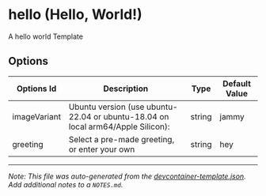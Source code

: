 
# hello (Hello, World!)

A hello world Template

## Options

| Options Id | Description | Type | Default Value |
|-----|-----|-----|-----|
| imageVariant | Ubuntu version (use ubuntu-22.04 or ubuntu-18.04 on local arm64/Apple Silicon): | string | jammy |
| greeting | Select a pre-made greeting, or enter your own | string | hey |



---

_Note: This file was auto-generated from the [devcontainer-template.json](https://github.com/samruddhikhandale/test-starter-template/blob/main/src/hello/devcontainer-template.json).  Add additional notes to a `NOTES.md`._
